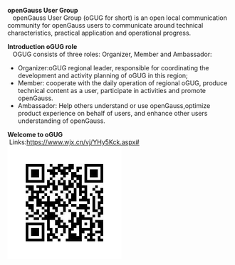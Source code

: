 
 **openGauss User Group** 
<br>&nbsp;&nbsp;&nbsp;openGauss User Group (oGUG for short) is an open local communication community for openGauss users to communicate around technical characteristics, practical application and operational progress.

 **Introduction oGUG role** 
  <br>&nbsp;&nbsp;&nbsp;OGUG consists of three roles: Organizer, Member and Ambassador:
* Organizer:oGUG regional leader, responsible for coordinating the development and activity planning of oGUG in this region;
* Member: cooperate with the daily operation of regional oGUG, produce technical content as a user, participate in activities and promote openGauss.
* Ambassador: Help others understand or use openGauss,optimize product experience on behalf of users, and enhance other users understanding of openGauss.

 **Welcome to oGUG** 
<br>&nbsp;Links:https://www.wjx.cn/vj/YHy5Kck.aspx#
![输入图片说明](./img/qrcode.jpg "oGUG_qrcode.png")